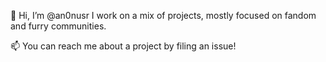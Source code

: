 👋 Hi, I’m @an0nusr
I work on a mix of projects, mostly focused on fandom and furry communities.  

📫 You can reach me about a project by filing an issue!
